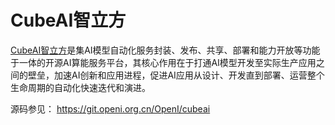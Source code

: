 # CubeAI智立方

[CubeAI智立方](https://git.openi.org.cn/OpenI/cubeai)是集AI模型自动化服务封装、发布、共享、部署和能力开放等功能于一体的开源AI算能服务平台，其核心作用在于打通AI模型开发至实际生产应用之间的壁垒，加速AI创新和应用进程，促进AI应用从设计、开发直到部署、运营整个生命周期的自动化快速迭代和演进。

源码参见： https://git.openi.org.cn/OpenI/cubeai
